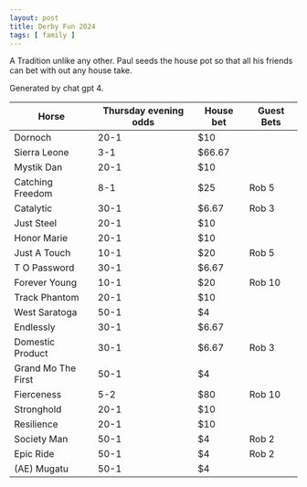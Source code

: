 ```yaml
---
layout: post
title: Derby Fun 2024
tags: [ family ]
---
```

A Tradition unlike any other. Paul seeds the house pot so that all his friends can bet with out any house take. 

Generated by chat gpt 4. 

| Horse              | Thursday evening odds | House bet  | Guest Bets
|--------------------|--------------------|---------------|------------
| Dornoch            | 20-1               | $10           |
| Sierra Leone       | 3-1                | $66.67        |
| Mystik Dan         | 20-1               | $10           |
| Catching Freedom   | 8-1                | $25           | Rob 5
| Catalytic          | 30-1               | $6.67         | Rob 3
| Just Steel         | 20-1               | $10           |
| Honor Marie        | 20-1               | $10           |
| Just A Touch       | 10-1               | $20           | Rob 5
| T O Password       | 30-1               | $6.67         |
| Forever Young      | 10-1               | $20           | Rob 10
| Track Phantom      | 20-1               | $10           |
| West Saratoga      | 50-1               | $4            |
| Endlessly          | 30-1               | $6.67         |
| Domestic Product   | 30-1               | $6.67         | Rob 3
| Grand Mo The First | 50-1               | $4            |
| Fierceness         | 5-2                | $80           | Rob 10
| Stronghold         | 20-1               | $10           |
| Resilience         | 20-1               | $10           |
| Society Man        | 50-1               | $4            | Rob 2
| Epic Ride          | 50-1               | $4            | Rob 2
| (AE) Mugatu        | 50-1               | $4            |
